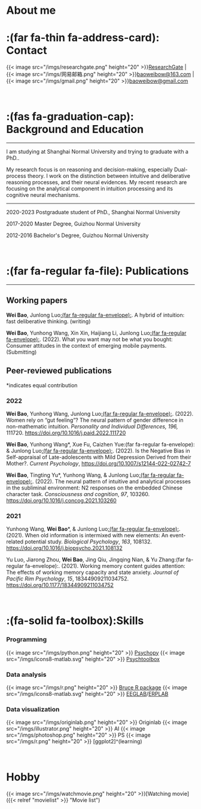# About me


# :(far fa-thin fa-address-card): Contact 

{{< image src="/imgs/researchgate.png" height="20" >}}[ResearchGate](https://www.researchgate.net/profile/Wei-Bao-9) | {{< image src="/imgs/网易邮箱.png" height="20" >}}baoweibow@163.com | {{< image src="/imgs/gmail.png" height="20" >}}baoweibow@gmail.com

<br>

# :(fas fa-graduation-cap): Background and Education

---

I am studying at Shanghai Normal University and trying to graduate with a PhD.. 

My research focus is on reasoning and decision-making, especially Dual-process theory. I work on the distinction between intuitive and deliberative reasoning processes, and their neural evidences. My recent research are focusing on the analytical component in intuition processing and its cognitive neural mechanisms. 

---

2020-2023 Postgraduate student of PhD., Shanghai Normal University

2017-2020 Master Degree, Guizhou Normal University

2012-2016 Bachelor's Degree, Guizhou Normal University

<br>

# :(far fa-regular fa-file): Publications

---

## Working papers

**Wei Bao**, Junlong Luo[:(far fa-regular fa-envelope):](https://www.researchgate.net/profile/Junlong-Luo). A hybrid of intuition: fast deliberative thinking. (writing)

**Wei Bao**, Yunhong Wang, Xin Xin, Haijiang Li, Junlong Luo[:(far fa-regular fa-envelope):](https://www.researchgate.net/profile/Junlong-Luo). (2022). What you want may not be what you bought: Consumer attitudes in the context of emerging mobile payments.  (Submitting)

## Peer-reviewed publications

*indicates equal contribution

### 2022

**Wei Bao**, Yunhong Wang, Junlong Luo[:(far fa-regular fa-envelope):](https://www.researchgate.net/profile/Junlong-Luo). (2022). Women rely on “gut feeling”? The neural pattern of gender difference in non-mathematic intuition. *Personality and Individual Differences, 196,* 111720. https://doi.org/10.1016/j.paid.2022.111720

**Wei Bao**, Yunhong Wang*, Xue Fu, Caizhen Yue:(far fa-regular fa-envelope): & Junlong Luo[:(far fa-regular fa-envelope):](https://www.researchgate.net/profile/Junlong-Luo). (2022). Is the Negative Bias in Self-appraisal of Late-adolescents with Mild Depression Derived from their Mother?. *Current Psychology*, https://doi.org/10.1007/s12144-022-02742-7

**Wei Bao**, Tingting Yu*, Yunhong Wang, & Junlong Luo[:(far fa-regular fa-envelope):](https://www.researchgate.net/profile/Junlong-Luo). (2022). The neural pattern of intuitive and analytical processes in the subliminal environment: N2 responses on the embedded Chinese character task. *Consciousness and cognition*, *97*, 103260. https://doi.org/10.1016/j.concog.2021.103260

### 2021

Yunhong Wang, **Wei Bao***, & Junlong Luo[:(far fa-regular fa-envelope):](https://www.researchgate.net/profile/Junlong-Luo). (2021). When old information is intermixed with new elements: An event-related potential study. *Biological Psychology*, *163*, 108132. https://doi.org/10.1016/j.biopsycho.2021.108132

Yu Luo, Jiarong Zhou, **Wei Bao**, Jing Qiu, Jingqing Nian, & Yu Zhang:(far fa-regular fa-envelope):. (2021). Working memory content guides attention: The effects of working memory capacity and state anxiety. *Journal of Pacific Rim Psychology*, *15*, 18344909211034752. https://doi.org/10.1177/18344909211034752

<br>

# :(fa-solid fa-toolbox):Skills

### Programming

{{< image src="/imgs/python.png" height="20" >}} [Psychopy](https://www.psychopy.org/) {{< image src="/imgs/icons8-matlab.svg" height="20" >}} [Psychtoolbox](http://psychtoolbox.org/)

### Data analysis

{{< image src="/imgs/r.png" height="20" >}} [Bruce R package](https://www.rdocumentation.org/packages/bruceR/versions/0.8.5) {{< image src="/imgs/icons8-matlab.svg" height="20" >}} [EEGLAB](https://sccn.ucsd.edu/eeglab/index.php)/[ERPLAB](https://erpinfo.org/erplab)

### Data visualization

{{< image src="/imgs/originlab.png" height="20" >}} Originlab {{< image src="/imgs/illustrator.png" height="20" >}} AI {{< image src="/imgs/photoshop.png" height="20" >}} PS {{< image src="/imgs/r.png" height="20" >}} [ggplot2]^(learning)

<br>

# Hobby

{{< image src="/imgs/watchmovie.png" height="20" >}}[Watching movie]({{< relref "movielist" >}} "Movie list")



<br>
